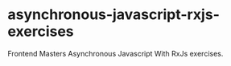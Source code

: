 # asynchronous-javascript-rxjs-exercises
Frontend Masters Asynchronous Javascript With RxJs exercises.
